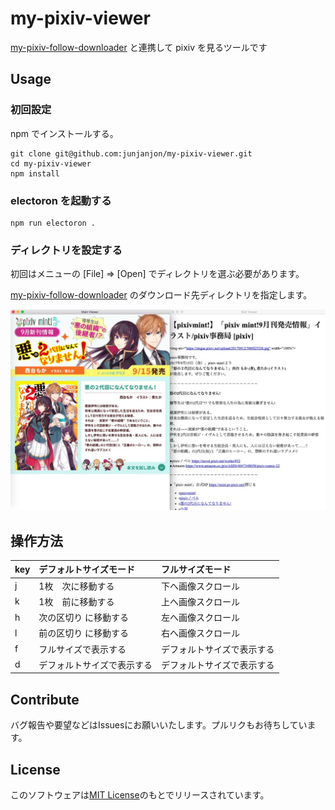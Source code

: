 # my-pixiv-viewer

[my-pixiv-follow-downloader](https://github.com/junjanjon/my-pixiv-follow-downloader) と連携して pixiv を見るツールです

## Usage

### 初回設定

npm でインストールする。

```
git clone git@github.com:junjanjon/my-pixiv-viewer.git
cd my-pixiv-viewer
npm install
```

### electoron を起動する

```
npm run electoron .
```

### ディレクトリを設定する

初回はメニューの [File] => [Open] でディレクトリを選ぶ必要があります。

[my-pixiv-follow-downloader](https://github.com/junjanjon/my-pixiv-follow-downloader) のダウンロード先ディレクトリを指定します。

![サンプル](readme_images/sample.jpg)

## 操作方法

|key|デフォルトサイズモード|フルサイズモード|
|:-|:-|:-|
|j|1枚　次に移動する|下へ画像スクロール|
|k|1枚　前に移動する|上へ画像スクロール|
|h|次の区切り に移動する　|左へ画像スクロール|
|l|前の区切り に移動する|右へ画像スクロール|
|f|フルサイズで表示する|デフォルトサイズで表示する|
|d|デフォルトサイズで表示する|デフォルトサイズで表示する|

## Contribute

バグ報告や要望などはIssuesにお願いいたします。プルリクもお待ちしています。

## License

このソフトウェアは[MIT License](LICENSE)のもとでリリースされています。
